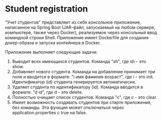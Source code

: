# Student registration

"Учет студентов" представляет из себя консольное приложение, написанное на Spring Boot (JAR-файл, запускаемый на любом
сервере, компьютере, также через Docker),
реализуемое через консольный ввод командной строки Shell. Приложение имеет Dockerfile для создания докер-образа и
запуска контейнера в Docker.

Приложение выполняет следующие задачи:

1. Выводит всех имеющихся студентов. Команда "sh", где sh - это show.
2. Добавляет нового студента. Команда на добавление принимает три поля и вводится в формате: "i имя фамилия возраст",
   где i - это init. Идентификатор (id) студента генерируется автоматически.
3. Удаляет студента по идентификатору (id). Команда вводится в формате: "d id", где d - это delete.
4. Полностью очищает список студентов. Команда "с", где с - это clear.
5. Имеет возможность создавать студентов при старте приложения, без команды. Эта функция может отключаться через
   application.properties с true на false.
